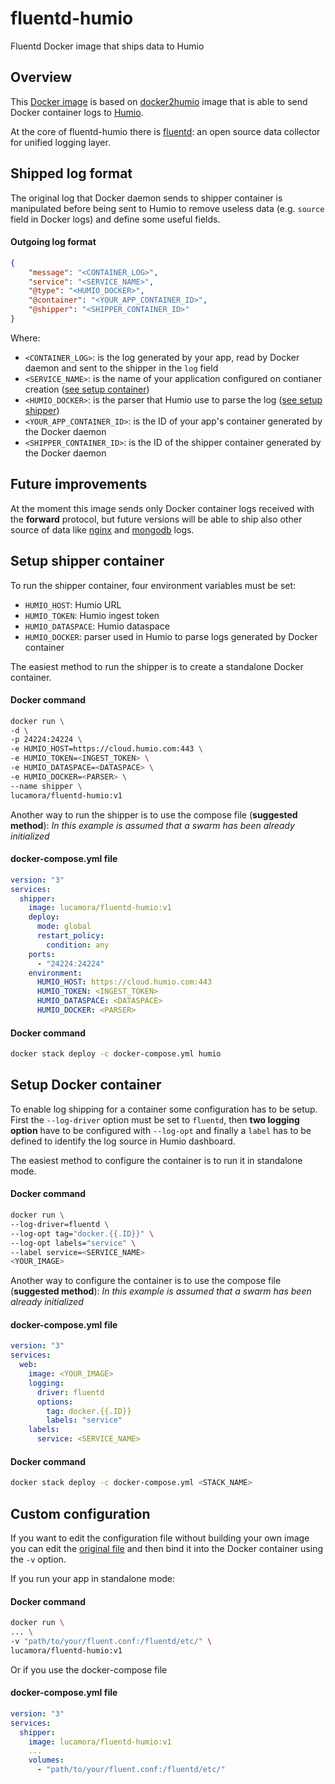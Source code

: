 # fluentd-humio
Fluentd Docker image that ships data to Humio

## Overview
This [Docker image](https://hub.docker.com/r/lucamora/fluentd-humio/) is based on [docker2humio](https://github.com/pmech/docker2humio) image that is able to send Docker container logs to [Humio](https://www.humio.com).

At the core of fluentd-humio there is [fluentd](https://www.fluentd.org): an open source data collector for unified logging layer.

## Shipped log format
The original log that Docker daemon sends to shipper container is manipulated before being sent to Humio to remove useless data (e.g. `source` field in Docker logs) and define some useful fields.

#### Outgoing log format
```json
{
	"message": "<CONTAINER_LOG>",
	"service": "<SERVICE_NAME>",
	"@type": "<HUMIO_DOCKER>",
	"@container": "<YOUR_APP_CONTAINER_ID>",
	"@shipper": "<SHIPPER_CONTAINER_ID>"
}
```
Where:
- `<CONTAINER_LOG>`: is the log generated by your app, read by Docker daemon and sent to the shipper in the `log` field
- `<SERVICE_NAME>`: is the name of your application configured on contianer creation ([see setup container](#setup-docker-container))
- `<HUMIO_DOCKER>`: is the parser that Humio use to parse the log ([see setup shipper](#setup-shipper-container))
- `<YOUR_APP_CONTAINER_ID>`: is the ID of your app's container generated by the Docker daemon
- `<SHIPPER_CONTAINER_ID>`: is the ID of the shipper container generated by the Docker daemon

## Future improvements
At the moment this image sends only Docker container logs received with the **forward** protocol, but future versions will be able to ship also other source of data like [nginx](http://nginx.org) and [mongodb](https://www.mongodb.com) logs.

## Setup shipper container
To run the shipper container, four environment variables must be set:
- `HUMIO_HOST`: Humio URL
- `HUMIO_TOKEN`: Humio ingest token
- `HUMIO_DATASPACE`: Humio dataspace
- `HUMIO_DOCKER`: parser used in Humio to parse logs generated by Docker container

The easiest method to run the shipper is to create a standalone Docker container.

#### Docker command
```bash
docker run \
-d \
-p 24224:24224 \
-e HUMIO_HOST=https://cloud.humio.com:443 \
-e HUMIO_TOKEN=<INGEST_TOKEN> \
-e HUMIO_DATASPACE=<DATASPACE> \
-e HUMIO_DOCKER=<PARSER> \
--name shipper \
lucamora/fluentd-humio:v1
```

Another way to run the shipper is to use the compose file (**suggested method**):
*In this example is assumed that a swarm has been already initialized*

#### docker-compose.yml file
```yaml
version: "3"
services:
  shipper:
    image: lucamora/fluentd-humio:v1
    deploy:
      mode: global
      restart_policy:
        condition: any
    ports:
      - "24224:24224"
    environment:
      HUMIO_HOST: https://cloud.humio.com:443
      HUMIO_TOKEN: <INGEST_TOKEN>
      HUMIO_DATASPACE: <DATASPACE>
      HUMIO_DOCKER: <PARSER>
```

#### Docker command
```bash
docker stack deploy -c docker-compose.yml humio
```

## Setup Docker container
To enable log shipping for a container some configuration has to be setup.
First the `--log-driver` option must be set to `fluentd`, then **two logging option** have to be configured with `--log-opt` and finally a `label` has to be defined to identify the log source in Humio dashboard.

The easiest method to configure the container is to run it in standalone mode.

#### Docker command
```bash
docker run \
--log-driver=fluentd \
--log-opt tag="docker.{{.ID}}" \
--log-opt labels="service" \
--label service=<SERVICE_NAME>
<YOUR_IMAGE>
```

Another way to configure the container is to use the compose file (**suggested method**):
*In this example is assumed that a swarm has been already initialized*

#### docker-compose.yml file
```yaml
version: "3"
services:
  web:
    image: <YOUR_IMAGE>
    logging:
      driver: fluentd
      options:
        tag: docker.{{.ID}}
        labels: "service"
    labels:
      service: <SERVICE_NAME>
```

#### Docker command
```bash
docker stack deploy -c docker-compose.yml <STACK_NAME>
```

## Custom configuration
If you want to edit the configuration file without building your own image you can edit the [original file](https://github.com/lucamora/fluentd-humio/blob/master/fluent.conf) and then bind it into the Docker container using the `-v` option.

If you run your app in standalone mode:

#### Docker command
```bash
docker run \
... \
-v "path/to/your/fluent.conf:/fluentd/etc/" \
lucamora/fluentd-humio:v1
```

Or if you use the docker-compose file

#### docker-compose.yml file
```yaml
version: "3"
services:
  shipper:
    image: lucamora/fluentd-humio:v1
    ...
    volumes:
      - "path/to/your/fluent.conf:/fluentd/etc/"
```